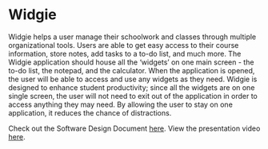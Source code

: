 # Widgie
Widgie helps a user manage their schoolwork and classes through multiple organizational tools. Users are able to get easy access to their course information, store notes, add tasks to a to-do list, and much more. The Widgie application should house all the ‘widgets’ on one main screen - the to-do list, the notepad, and the calculator. When
the application is opened, the user will be able to access and use any widgets as they need. Widgie is designed to enhance student productivity; since all the widgets are on one single screen, the user will not need to exit out of the application in order to access anything they may need. By allowing the user to stay on one application, it reduces the chance of distractions. 


Check out the Software Design Document [here](https://meli1022.github.io/img/Software%20Design%20Document.pdf). View the presentation video [here](https://drive.google.com/file/d/1dzW0x5xchYLgV3pgfY6wr9_9voyYAYjN/view).

